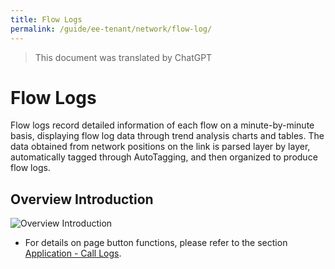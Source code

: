 ```yaml
---
title: Flow Logs
permalink: /guide/ee-tenant/network/flow-log/
---
```


> This document was translated by ChatGPT

# Flow Logs

Flow logs record detailed information of each flow on a minute-by-minute basis, displaying flow log data through trend analysis charts and tables. The data obtained from network positions on the link is parsed layer by layer, automatically tagged through AutoTagging, and then organized to produce flow logs.

## Overview Introduction

![Overview Introduction](https://yunshan-guangzhou.oss-cn-beijing.aliyuncs.com/pub/pic/20230920650ac4d20944c.png)

- For details on page button functions, please refer to the section [Application - Call Logs](../application/call-log/).
